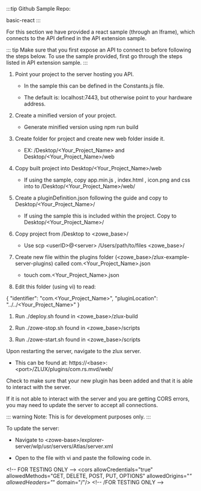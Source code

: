 <?xml version="1.0" encoding="UTF-8"?><?workdir /opt/dita-ot/out/.tmp?><?workdir-uri file:/opt/dita-ot/out/.tmp/?><?path2project ../../?><?path2project-uri ../../?><?path2rootmap-uri ../../?><topic xmlns:ditaarch="http://dita.oasis-open.org/architecture/2005/" xmlns:dita-ot="http://dita-ot.sourceforge.net/ns/201007/dita-ot" class="- topic/topic " ditaarch:DITAArchVersion="1.2" domains="(topic hi-d) (topic ut-d) (topic indexing-d) (topic hazard-d) (topic abbrev-d) (topic pr-d) (topic sw-d) (topic ui-d)" id="add-react-app-to-zlux" xtrf="file:/opt/dita-ot/data/extend/extend-desktop/react-sample.md" xtrc="topic:1;182:3"><title class="- topic/title " xtrf="file:/opt/dita-ot/data/extend/extend-desktop/react-sample.md" xtrc="title:1;182:3">Add React app to zLUX</title><body class="- topic/body " xtrf="file:/opt/dita-ot/data/extend/extend-desktop/react-sample.md" xtrc="body:1;182:3"><p class="- topic/p " xtrf="file:/opt/dita-ot/data/extend/extend-desktop/react-sample.md" xtrc="p:1;182:3">:::tip Github Sample Repo:
<xref class="- topic/xref " href="https://github.com/zowe/webui-scenarios/tree/master/basic-react" format="html" scope="external" xtrf="file:/opt/dita-ot/data/extend/extend-desktop/react-sample.md" xtrc="xref:1;182:3">basic-react</xref>
:::</p><p class="- topic/p " xtrf="file:/opt/dita-ot/data/extend/extend-desktop/react-sample.md" xtrc="p:2;182:3">For this section we have provided a react sample (through an Iframe), which connects to the API defined in the API extension sample.</p><p class="- topic/p " xtrf="file:/opt/dita-ot/data/extend/extend-desktop/react-sample.md" xtrc="p:3;182:3">::: tip
Make sure that you first expose an API to connect to before following the steps below. To use the sample provided, first go through the steps listed in <xref class="- topic/xref " href="9a0bbf417284d2e2df871dc7106b6899a28d0dda.md" dita-ot:orig-format="markdown" format="dita" xtrf="file:/opt/dita-ot/data/extend/extend-desktop/react-sample.md" xtrc="xref:2;182:3">API extension sample</xref>.
:::</p></body><topic class="- topic/topic " ditaarch:DITAArchVersion="1.2" domains="(topic hi-d) (topic ut-d) (topic indexing-d) (topic hazard-d) (topic abbrev-d) (topic pr-d) (topic sw-d) (topic ui-d)" id="to-install" xtrf="file:/opt/dita-ot/data/extend/extend-desktop/react-sample.md" xtrc="topic:2;182:3"><title class="- topic/title " xtrf="file:/opt/dita-ot/data/extend/extend-desktop/react-sample.md" xtrc="title:2;182:3">To Install</title><body class="- topic/body " xtrf="file:/opt/dita-ot/data/extend/extend-desktop/react-sample.md" xtrc="body:2;182:3"><ol class="- topic/ol " xtrf="file:/opt/dita-ot/data/extend/extend-desktop/react-sample.md" xtrc="ol:1;182:3"><li class="- topic/li " xtrf="file:/opt/dita-ot/data/extend/extend-desktop/react-sample.md" xtrc="li:1;182:3"><p class="- topic/p " xtrf="file:/opt/dita-ot/data/extend/extend-desktop/react-sample.md" xtrc="p:4;182:3">Point your project to the server hosting you API.</p><ul class="- topic/ul " xtrf="file:/opt/dita-ot/data/extend/extend-desktop/react-sample.md" xtrc="ul:1;182:3"><li class="- topic/li " xtrf="file:/opt/dita-ot/data/extend/extend-desktop/react-sample.md" xtrc="li:2;182:3"><p class="- topic/p " xtrf="file:/opt/dita-ot/data/extend/extend-desktop/react-sample.md" xtrc="p:5;182:3">In the sample this can be defined in the <codeph class="+ topic/ph pr-d/codeph " xtrf="file:/opt/dita-ot/data/extend/extend-desktop/react-sample.md" xtrc="codeph:1;182:3">Constants.js</codeph> file.</p></li><li class="- topic/li " xtrf="file:/opt/dita-ot/data/extend/extend-desktop/react-sample.md" xtrc="li:3;182:3"><p class="- topic/p " xtrf="file:/opt/dita-ot/data/extend/extend-desktop/react-sample.md" xtrc="p:6;182:3">The default is: <codeph class="+ topic/ph pr-d/codeph " xtrf="file:/opt/dita-ot/data/extend/extend-desktop/react-sample.md" xtrc="codeph:2;182:3">localhost:7443</codeph>, but otherwise point to your hardware address.</p></li></ul></li><li class="- topic/li " xtrf="file:/opt/dita-ot/data/extend/extend-desktop/react-sample.md" xtrc="li:4;182:3"><p class="- topic/p " xtrf="file:/opt/dita-ot/data/extend/extend-desktop/react-sample.md" xtrc="p:7;182:3">Create a minified version of your project.</p><ul class="- topic/ul " xtrf="file:/opt/dita-ot/data/extend/extend-desktop/react-sample.md" xtrc="ul:2;182:3"><li class="- topic/li " xtrf="file:/opt/dita-ot/data/extend/extend-desktop/react-sample.md" xtrc="li:5;182:3"><p class="- topic/p " xtrf="file:/opt/dita-ot/data/extend/extend-desktop/react-sample.md" xtrc="p:8;182:3">Generate minified version using <codeph class="+ topic/ph pr-d/codeph " xtrf="file:/opt/dita-ot/data/extend/extend-desktop/react-sample.md" xtrc="codeph:3;182:3">npm run build</codeph></p></li></ul></li><li class="- topic/li " xtrf="file:/opt/dita-ot/data/extend/extend-desktop/react-sample.md" xtrc="li:6;182:3"><p class="- topic/p " xtrf="file:/opt/dita-ot/data/extend/extend-desktop/react-sample.md" xtrc="p:9;182:3">Create folder for project and create new <codeph class="+ topic/ph pr-d/codeph " xtrf="file:/opt/dita-ot/data/extend/extend-desktop/react-sample.md" xtrc="codeph:4;182:3">web</codeph> folder inside it.</p><ul class="- topic/ul " xtrf="file:/opt/dita-ot/data/extend/extend-desktop/react-sample.md" xtrc="ul:3;182:3"><li class="- topic/li " xtrf="file:/opt/dita-ot/data/extend/extend-desktop/react-sample.md" xtrc="li:7;182:3"><p class="- topic/p " xtrf="file:/opt/dita-ot/data/extend/extend-desktop/react-sample.md" xtrc="p:10;182:3">EX: <codeph class="+ topic/ph pr-d/codeph " xtrf="file:/opt/dita-ot/data/extend/extend-desktop/react-sample.md" xtrc="codeph:5;182:3">/Desktop/&lt;Your_Project_Name&gt;</codeph> and <codeph class="+ topic/ph pr-d/codeph " xtrf="file:/opt/dita-ot/data/extend/extend-desktop/react-sample.md" xtrc="codeph:6;182:3">Desktop/&lt;Your_Project_Name&gt;/web</codeph></p></li></ul></li><li class="- topic/li " xtrf="file:/opt/dita-ot/data/extend/extend-desktop/react-sample.md" xtrc="li:8;182:3"><p class="- topic/p " xtrf="file:/opt/dita-ot/data/extend/extend-desktop/react-sample.md" xtrc="p:11;182:3">Copy built project into <codeph class="+ topic/ph pr-d/codeph " xtrf="file:/opt/dita-ot/data/extend/extend-desktop/react-sample.md" xtrc="codeph:7;182:3">Desktop/&lt;Your_Project_Name&gt;/web</codeph></p><ul class="- topic/ul " xtrf="file:/opt/dita-ot/data/extend/extend-desktop/react-sample.md" xtrc="ul:4;182:3"><li class="- topic/li " xtrf="file:/opt/dita-ot/data/extend/extend-desktop/react-sample.md" xtrc="li:9;182:3"><p class="- topic/p " xtrf="file:/opt/dita-ot/data/extend/extend-desktop/react-sample.md" xtrc="p:12;182:3">If using the sample, copy <codeph class="+ topic/ph pr-d/codeph " xtrf="file:/opt/dita-ot/data/extend/extend-desktop/react-sample.md" xtrc="codeph:8;182:3">app.min.js</codeph> , <codeph class="+ topic/ph pr-d/codeph " xtrf="file:/opt/dita-ot/data/extend/extend-desktop/react-sample.md" xtrc="codeph:9;182:3">index.html</codeph> , <codeph class="+ topic/ph pr-d/codeph " xtrf="file:/opt/dita-ot/data/extend/extend-desktop/react-sample.md" xtrc="codeph:10;182:3">icon.png</codeph> and <codeph class="+ topic/ph pr-d/codeph " xtrf="file:/opt/dita-ot/data/extend/extend-desktop/react-sample.md" xtrc="codeph:11;182:3">css</codeph> into to <codeph class="+ topic/ph pr-d/codeph " xtrf="file:/opt/dita-ot/data/extend/extend-desktop/react-sample.md" xtrc="codeph:12;182:3">/Desktop/&lt;Your_Project_Name&gt;/web/</codeph></p></li></ul></li><li class="- topic/li " xtrf="file:/opt/dita-ot/data/extend/extend-desktop/react-sample.md" xtrc="li:10;182:3"><p class="- topic/p " xtrf="file:/opt/dita-ot/data/extend/extend-desktop/react-sample.md" xtrc="p:13;182:3">Create a <codeph class="+ topic/ph pr-d/codeph " xtrf="file:/opt/dita-ot/data/extend/extend-desktop/react-sample.md" xtrc="codeph:13;182:3">pluginDefinition.json</codeph> <xref class="- topic/xref " href="2aedf2a48aed02f068a67190ff7716f486c645fd.md#configuring-your-app-for-zowe" dita-ot:orig-format="markdown" format="dita" xtrf="file:/opt/dita-ot/data/extend/extend-desktop/react-sample.md" xtrc="xref:3;182:3">following the guide</xref> and copy to <codeph class="+ topic/ph pr-d/codeph " xtrf="file:/opt/dita-ot/data/extend/extend-desktop/react-sample.md" xtrc="codeph:14;182:3">Desktop/&lt;Your_Project_Name&gt;/</codeph></p><ul class="- topic/ul " xtrf="file:/opt/dita-ot/data/extend/extend-desktop/react-sample.md" xtrc="ul:5;182:3"><li class="- topic/li " xtrf="file:/opt/dita-ot/data/extend/extend-desktop/react-sample.md" xtrc="li:11;182:3"><p class="- topic/p " xtrf="file:/opt/dita-ot/data/extend/extend-desktop/react-sample.md" xtrc="p:14;182:3">If using the sample this is included within the project. Copy to <codeph class="+ topic/ph pr-d/codeph " xtrf="file:/opt/dita-ot/data/extend/extend-desktop/react-sample.md" xtrc="codeph:15;182:3">Desktop/&lt;Your_Project_Name&gt;/</codeph></p></li></ul></li><li class="- topic/li " xtrf="file:/opt/dita-ot/data/extend/extend-desktop/react-sample.md" xtrc="li:12;182:3"><p class="- topic/p " xtrf="file:/opt/dita-ot/data/extend/extend-desktop/react-sample.md" xtrc="p:15;182:3">Copy project from <codeph class="+ topic/ph pr-d/codeph " xtrf="file:/opt/dita-ot/data/extend/extend-desktop/react-sample.md" xtrc="codeph:16;182:3">/Desktop</codeph> to <codeph class="+ topic/ph pr-d/codeph " xtrf="file:/opt/dita-ot/data/extend/extend-desktop/react-sample.md" xtrc="codeph:17;182:3">&lt;zowe_base&gt;/</codeph></p><ul class="- topic/ul " xtrf="file:/opt/dita-ot/data/extend/extend-desktop/react-sample.md" xtrc="ul:6;182:3"><li class="- topic/li " xtrf="file:/opt/dita-ot/data/extend/extend-desktop/react-sample.md" xtrc="li:13;182:3"><p class="- topic/p " xtrf="file:/opt/dita-ot/data/extend/extend-desktop/react-sample.md" xtrc="p:16;182:3">Use <codeph class="+ topic/ph pr-d/codeph " xtrf="file:/opt/dita-ot/data/extend/extend-desktop/react-sample.md" xtrc="codeph:18;182:3">scp &lt;userID&gt;@&lt;server&gt; /Users/path/to/files &lt;zowe_base&gt;/</codeph></p></li></ul></li><li class="- topic/li " xtrf="file:/opt/dita-ot/data/extend/extend-desktop/react-sample.md" xtrc="li:14;182:3"><p class="- topic/p " xtrf="file:/opt/dita-ot/data/extend/extend-desktop/react-sample.md" xtrc="p:17;182:3">Create new file within the plugins folder (<codeph class="+ topic/ph pr-d/codeph " xtrf="file:/opt/dita-ot/data/extend/extend-desktop/react-sample.md" xtrc="codeph:19;182:3">&lt;zowe_base&gt;/zlux-example-server-plugins</codeph>) called <codeph class="+ topic/ph pr-d/codeph " xtrf="file:/opt/dita-ot/data/extend/extend-desktop/react-sample.md" xtrc="codeph:20;182:3">com.&lt;Your_Project_Name&gt;.json</codeph></p><ul class="- topic/ul " xtrf="file:/opt/dita-ot/data/extend/extend-desktop/react-sample.md" xtrc="ul:7;182:3"><li class="- topic/li " xtrf="file:/opt/dita-ot/data/extend/extend-desktop/react-sample.md" xtrc="li:15;182:3"><p class="- topic/p " xtrf="file:/opt/dita-ot/data/extend/extend-desktop/react-sample.md" xtrc="p:18;182:3"><codeph class="+ topic/ph pr-d/codeph " xtrf="file:/opt/dita-ot/data/extend/extend-desktop/react-sample.md" xtrc="codeph:21;182:3">touch com.&lt;Your_Project_Name&gt;.json</codeph></p></li></ul></li><li class="- topic/li " xtrf="file:/opt/dita-ot/data/extend/extend-desktop/react-sample.md" xtrc="li:16;182:3"><p class="- topic/p " xtrf="file:/opt/dita-ot/data/extend/extend-desktop/react-sample.md" xtrc="p:19;182:3">Edit this folder (using vi) to read:</p></li></ol><codeblock class="+ topic/pre pr-d/codeblock " xml:space="preserve" outputclass="json" xtrf="file:/opt/dita-ot/data/extend/extend-desktop/react-sample.md" xtrc="codeblock:1;182:3">{
  "identifier": "com.&lt;Your_Project_Name&gt;",
  "pluginLocation": "../../&lt;Your_Project_Name&gt;"
}</codeblock><ol class="- topic/ol " xtrf="file:/opt/dita-ot/data/extend/extend-desktop/react-sample.md" xtrc="ol:2;182:3"><li class="- topic/li " xtrf="file:/opt/dita-ot/data/extend/extend-desktop/react-sample.md" xtrc="li:17;182:3"><p class="- topic/p " xtrf="file:/opt/dita-ot/data/extend/extend-desktop/react-sample.md" xtrc="p:20;182:3">Run <codeph class="+ topic/ph pr-d/codeph " xtrf="file:/opt/dita-ot/data/extend/extend-desktop/react-sample.md" xtrc="codeph:22;182:3">./deploy.sh</codeph> found in <codeph class="+ topic/ph pr-d/codeph " xtrf="file:/opt/dita-ot/data/extend/extend-desktop/react-sample.md" xtrc="codeph:23;182:3">&lt;zowe_base&gt;/zlux-build</codeph></p></li><li class="- topic/li " xtrf="file:/opt/dita-ot/data/extend/extend-desktop/react-sample.md" xtrc="li:18;182:3"><p class="- topic/p " xtrf="file:/opt/dita-ot/data/extend/extend-desktop/react-sample.md" xtrc="p:21;182:3">Run <codeph class="+ topic/ph pr-d/codeph " xtrf="file:/opt/dita-ot/data/extend/extend-desktop/react-sample.md" xtrc="codeph:24;182:3">./zowe-stop.sh</codeph> found in <codeph class="+ topic/ph pr-d/codeph " xtrf="file:/opt/dita-ot/data/extend/extend-desktop/react-sample.md" xtrc="codeph:25;182:3">&lt;zowe_base&gt;/scripts</codeph></p></li><li class="- topic/li " xtrf="file:/opt/dita-ot/data/extend/extend-desktop/react-sample.md" xtrc="li:19;182:3"><p class="- topic/p " xtrf="file:/opt/dita-ot/data/extend/extend-desktop/react-sample.md" xtrc="p:22;182:3">Run <codeph class="+ topic/ph pr-d/codeph " xtrf="file:/opt/dita-ot/data/extend/extend-desktop/react-sample.md" xtrc="codeph:26;182:3">./zowe-start.sh</codeph> found in <codeph class="+ topic/ph pr-d/codeph " xtrf="file:/opt/dita-ot/data/extend/extend-desktop/react-sample.md" xtrc="codeph:27;182:3">&lt;zowe_base&gt;/scripts</codeph></p></li></ol></body></topic><topic class="- topic/topic " ditaarch:DITAArchVersion="1.2" domains="(topic hi-d) (topic ut-d) (topic indexing-d) (topic hazard-d) (topic abbrev-d) (topic pr-d) (topic sw-d) (topic ui-d)" id="verify-install" xtrf="file:/opt/dita-ot/data/extend/extend-desktop/react-sample.md" xtrc="topic:3;182:3"><title class="- topic/title " xtrf="file:/opt/dita-ot/data/extend/extend-desktop/react-sample.md" xtrc="title:3;182:3">Verify Install</title><body class="- topic/body " xtrf="file:/opt/dita-ot/data/extend/extend-desktop/react-sample.md" xtrc="body:3;182:3"><p class="- topic/p " xtrf="file:/opt/dita-ot/data/extend/extend-desktop/react-sample.md" xtrc="p:23;182:3">Upon restarting the server, navigate to the zlux server.</p><ul class="- topic/ul " xtrf="file:/opt/dita-ot/data/extend/extend-desktop/react-sample.md" xtrc="ul:8;182:3"><li class="- topic/li " xtrf="file:/opt/dita-ot/data/extend/extend-desktop/react-sample.md" xtrc="li:20;182:3"><p class="- topic/p " xtrf="file:/opt/dita-ot/data/extend/extend-desktop/react-sample.md" xtrc="p:24;182:3">This can be found at: <codeph class="+ topic/ph pr-d/codeph " xtrf="file:/opt/dita-ot/data/extend/extend-desktop/react-sample.md" xtrc="codeph:28;182:3">https://&lt;base&gt;:&lt;port&gt;/ZLUX/plugins/com.rs.mvd/web/</codeph></p></li></ul><p class="- topic/p " xtrf="file:/opt/dita-ot/data/extend/extend-desktop/react-sample.md" xtrc="p:25;182:3">Check to make sure that your new plugin has been added and that it is able to interact with the server.</p><p class="- topic/p " xtrf="file:/opt/dita-ot/data/extend/extend-desktop/react-sample.md" xtrc="p:26;182:3">If it is not able to interact with the server and you are getting CORS errors, you may need to update the server to accept all connections.</p><p class="- topic/p " xtrf="file:/opt/dita-ot/data/extend/extend-desktop/react-sample.md" xtrc="p:27;182:3">::: warning
Note: This is for development purposes only.
:::</p><p class="- topic/p " xtrf="file:/opt/dita-ot/data/extend/extend-desktop/react-sample.md" xtrc="p:28;182:3">To update the server:</p><ul class="- topic/ul " xtrf="file:/opt/dita-ot/data/extend/extend-desktop/react-sample.md" xtrc="ul:9;182:3"><li class="- topic/li " xtrf="file:/opt/dita-ot/data/extend/extend-desktop/react-sample.md" xtrc="li:21;182:3"><p class="- topic/p " xtrf="file:/opt/dita-ot/data/extend/extend-desktop/react-sample.md" xtrc="p:29;182:3">Navigate to <codeph class="+ topic/ph pr-d/codeph " xtrf="file:/opt/dita-ot/data/extend/extend-desktop/react-sample.md" xtrc="codeph:29;182:3">&lt;zowe-base&gt;/explorer-server/wlp/usr/servers/Atlas/server.xml</codeph></p></li><li class="- topic/li " xtrf="file:/opt/dita-ot/data/extend/extend-desktop/react-sample.md" xtrc="li:22;182:3"><p class="- topic/p " xtrf="file:/opt/dita-ot/data/extend/extend-desktop/react-sample.md" xtrc="p:30;182:3">Open to the file with vi and paste the following code in.</p></li></ul><codeblock class="+ topic/pre pr-d/codeblock " xml:space="preserve" outputclass="javascript" xtrf="file:/opt/dita-ot/data/extend/extend-desktop/react-sample.md" xtrc="codeblock:2;182:3">&lt;!-- FOR TESTING ONLY --&gt;
    &lt;cors allowCredentials="true" allowedMethods="GET, DELETE, POST, PUT, OPTIONS" allowedOrigins="*" allowedHeaders="*" domain="/"/&gt;
&lt;!-- /FOR TESTING ONLY --&gt;</codeblock></body></topic></topic>